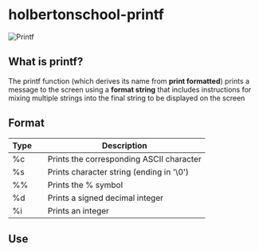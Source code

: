 # holbertonschool-printf

![Printf](https://miro.medium.com/v2/resize:fit:748/1*AfH44efHUkGp-amwdiD9zg.png)

## What is printf?

The printf function (which derives its name from **print formatted**) prints a message to the screen using a **format string** that includes instructions for mixing multiple strings into the final string to be displayed on the screen

## Format

| Type |   | Description                           |
|------|---|----------------                       |
| %c   |   | Prints the corresponding ASCII character|
| %s   |   | Prints character string (ending in '\0') |
| %%   |   | Prints the % symbol |
| %d   |   | Prints a signed decimal integer |
| %i   |   | Prints an integer |

## Use

